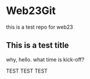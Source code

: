 # Web23Git
this is a test repo for web23 

## This is a test title
why, hello. what time is kick-off?

TEST TEST TEST